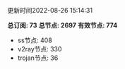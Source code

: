 更新时间2022-08-26 15:14:31

**总订阅: 73**
**总节点: 2697**
**有效节点: 774**
- ss节点: 408
- v2ray节点: 330
- trojan节点: 36
